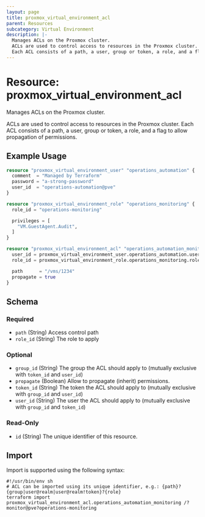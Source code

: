 ```yaml
---
layout: page
title: proxmox_virtual_environment_acl
parent: Resources
subcategory: Virtual Environment
description: |-
  Manages ACLs on the Proxmox cluster.
  ACLs are used to control access to resources in the Proxmox cluster.
  Each ACL consists of a path, a user, group or token, a role, and a flag to allow propagation of permissions.
---
```


# Resource: proxmox_virtual_environment_acl

Manages ACLs on the Proxmox cluster.

ACLs are used to control access to resources in the Proxmox cluster.
Each ACL consists of a path, a user, group or token, a role, and a flag to allow propagation of permissions.

## Example Usage

```terraform
resource "proxmox_virtual_environment_user" "operations_automation" {
  comment  = "Managed by Terraform"
  password = "a-strong-password"
  user_id  = "operations-automation@pve"
}

resource "proxmox_virtual_environment_role" "operations_monitoring" {
  role_id = "operations-monitoring"

  privileges = [
    "VM.GuestAgent.Audit",
  ]
}

resource "proxmox_virtual_environment_acl" "operations_automation_monitoring" {
  user_id = proxmox_virtual_environment_user.operations_automation.user_id
  role_id = proxmox_virtual_environment_role.operations_monitoring.role_id

  path      = "/vms/1234"
  propagate = true
}
```

<!-- schema generated by tfplugindocs -->
## Schema

### Required

- `path` (String) Access control path
- `role_id` (String) The role to apply

### Optional

- `group_id` (String) The group the ACL should apply to (mutually exclusive with `token_id` and `user_id`)
- `propagate` (Boolean) Allow to propagate (inherit) permissions.
- `token_id` (String) The token the ACL should apply to (mutually exclusive with `group_id` and `user_id`)
- `user_id` (String) The user the ACL should apply to (mutually exclusive with `group_id` and `token_id`)

### Read-Only

- `id` (String) The unique identifier of this resource.

## Import

Import is supported using the following syntax:

```shell
#!/usr/bin/env sh
# ACL can be imported using its unique identifier, e.g.: {path}?{group|user@realm|user@realm!token}?{role}
terraform import proxmox_virtual_environment_acl.operations_automation_monitoring /?monitor@pve?operations-monitoring
```
